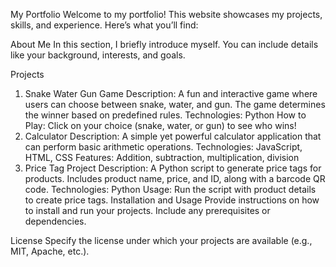 My Portfolio
Welcome to my portfolio! This website showcases my projects, skills, and experience. Here’s what you’ll find:

About Me
In this section, I briefly introduce myself. You can include details like your background, interests, and goals.

Projects
1. Snake Water Gun Game
Description: A fun and interactive game where users can choose between snake, water, and gun. The game determines the winner based on predefined rules.
Technologies: Python
How to Play: Click on your choice (snake, water, or gun) to see who wins!
2. Calculator
Description: A simple yet powerful calculator application that can perform basic arithmetic operations.
Technologies: JavaScript, HTML, CSS
Features: Addition, subtraction, multiplication, division
3. Price Tag Project
Description: A Python script to generate price tags for products. Includes product name, price, and ID, along with a barcode QR code.
Technologies: Python
Usage: Run the script with product details to create price tags.
Installation and Usage
Provide instructions on how to install and run your projects. Include any prerequisites or dependencies.

License
Specify the license under which your projects are available (e.g., MIT, Apache, etc.).

